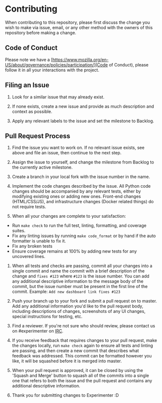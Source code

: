 # Contributing

When contributing to this repository, please first discuss the change you wish to make via issue,
email, or any other method with the owners of this repository before making a change.

## Code of Conduct

Please note we have a [https://www.mozilla.org/en-US/about/governance/policies/participation/](Code of Conduct), please follow it in all your interactions with the project.

## Filing an Issue

1. Look for a similar issue that may already exist.

1. If none exists, create a new issue and provide as much description and context as possible.

1. Apply any relevant labels to the issue and set the milestone to Backlog.

## Pull Request Process

1. Find the issue you want to work on.  If no relevant issue exists, see above and file an
issue, then continue to the next step.

1. Assign the issue to yourself, and change the milestone from Backlog to the currently active
milestone.

1. Create a branch in your local fork with the issue number in the name.

1. Implement the code changes described by the issue.  All Python code changes should
be accompanied by any relevant tests, either by modifying existing ones or adding new
ones.  Front-end changes (HTML/CSS/JS), and infrastructure changes (Docker related things)
do not require tests.

1. When all your changes are complete to your satisfaction:
  - Run `make check` to run the full test, linting, formatting, and coverage suites.
  - Fix any linting issues by running `make code_format` or by hand if the auto formatter is unable to fix it.
  - Fix any broken tests
  - Ensure coverage remains at 100% by adding new tests for any uncovered lines.

1. When all tests and checks are passing, commit all your changes into a single commit and name
the commit with a brief description of the change and `fixes #123` where `#123` is the issue number.
You can add any additional descriptive information to the message body of the commit, but the issue
number must be present in the first line of the commit.  Example: `Add new dashboard link fixes #123`

1. Push your branch up to your fork and submit a pull request on to master.  Add any additional
information you'd like to the pull request body, including descriptions of changes, screenshots
of any UI changes, special instructions for testing, etc.

1. Find a reviewer.  If you're not sure who should review, please contact us on #experimenter on
[IRC](https://wiki.mozilla.org/IRC).

1. If you receive feedback that requires changes to your pull request, make the changes locally,
run `make check` again to ensure all tests and linting are passing, and then create a new commit
that describes what feedback was addressed.  This commit can be formatted however you like, it will
be squashed before it is merged into master.

1. When your pull request is approved, it can be closed by using the 'Squash and Merge' button to
squash all of the commits into a single one that refers to both the issue and the pull request and
contains any additional descriptive information.

1. Thank you for submitting changes to Experimenter :D
